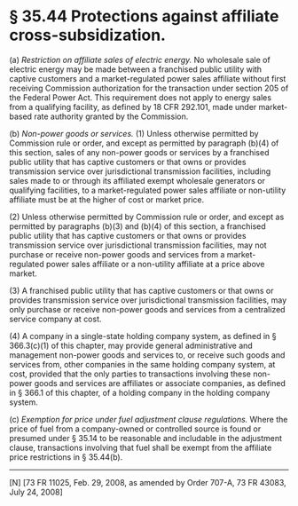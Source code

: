 # § 35.44   Protections against affiliate cross-subsidization.

(a) *Restriction on affiliate sales of electric energy.* No wholesale sale of electric energy may be made between a franchised public utility with captive customers and a market-regulated power sales affiliate without first receiving Commission authorization for the transaction under section 205 of the Federal Power Act. This requirement does not apply to energy sales from a qualifying facility, as defined by 18 CFR 292.101, made under market-based rate authority granted by the Commission.


(b) *Non-power goods or services.* (1) Unless otherwise permitted by Commission rule or order, and except as permitted by paragraph (b)(4) of this section, sales of any non-power goods or services by a franchised public utility that has captive customers or that owns or provides transmission service over jurisdictional transmission facilities, including sales made to or through its affiliated exempt wholesale generators or qualifying facilities, to a market-regulated power sales affiliate or non-utility affiliate must be at the higher of cost or market price.


(2) Unless otherwise permitted by Commission rule or order, and except as permitted by paragraphs (b)(3) and (b)(4) of this section, a franchised public utility that has captive customers or that owns or provides transmission service over jurisdictional transmission facilities, may not purchase or receive non-power goods and services from a market-regulated power sales affiliate or a non-utility affiliate at a price above market.


(3) A franchised public utility that has captive customers or that owns or provides transmission service over jurisdictional transmission facilities, may only purchase or receive non-power goods and services from a centralized service company at cost.


(4) A company in a single-state holding company system, as defined in § 366.3(c)(1) of this chapter, may provide general administrative and management non-power goods and services to, or receive such goods and services from, other companies in the same holding company system, at cost, provided that the only parties to transactions involving these non-power goods and services are affiliates or associate companies, as defined in § 366.1 of this chapter, of a holding company in the holding company system.


(c) *Exemption for price under fuel adjustment clause regulations.* Where the price of fuel from a company-owned or controlled source is found or presumed under § 35.14 to be reasonable and includable in the adjustment clause, transactions involving that fuel shall be exempt from the affiliate price restrictions in § 35.44(b).



---

[N] [73 FR 11025, Feb. 29, 2008, as amended by Order 707-A, 73 FR 43083, July 24, 2008]





